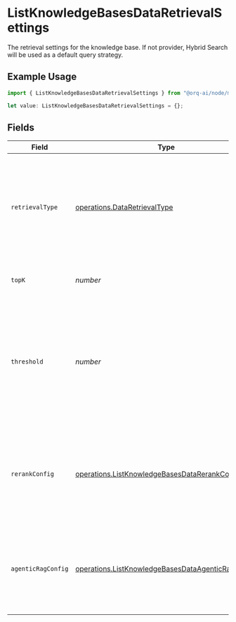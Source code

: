 # ListKnowledgeBasesDataRetrievalSettings

The retrieval settings for the knowledge base. If not provider, Hybrid Search will be used as a default query strategy.

## Example Usage

```typescript
import { ListKnowledgeBasesDataRetrievalSettings } from "@orq-ai/node/models/operations";

let value: ListKnowledgeBasesDataRetrievalSettings = {};
```

## Fields

| Field                                                                                                                                    | Type                                                                                                                                     | Required                                                                                                                                 | Description                                                                                                                              |
| ---------------------------------------------------------------------------------------------------------------------------------------- | ---------------------------------------------------------------------------------------------------------------------------------------- | ---------------------------------------------------------------------------------------------------------------------------------------- | ---------------------------------------------------------------------------------------------------------------------------------------- |
| `retrievalType`                                                                                                                          | [operations.DataRetrievalType](../../models/operations/dataretrievaltype.md)                                                             | :heavy_minus_sign:                                                                                                                       | The retrieval type to use for the knowledge base. If not provided, Hybrid Search will be used as a default query strategy.               |
| `topK`                                                                                                                                   | *number*                                                                                                                                 | :heavy_minus_sign:                                                                                                                       | The number of results to return from the search.                                                                                         |
| `threshold`                                                                                                                              | *number*                                                                                                                                 | :heavy_minus_sign:                                                                                                                       | The threshold value used to filter the search results, only documents with a relevance score greater than the threshold will be returned |
| `rerankConfig`                                                                                                                           | [operations.ListKnowledgeBasesDataRerankConfig](../../models/operations/listknowledgebasesdatarerankconfig.md)                           | :heavy_minus_sign:                                                                                                                       | The rerank configuration for the knowledge base. In case the model is provided it will be used to enhance the search precision.          |
| `agenticRagConfig`                                                                                                                       | [operations.ListKnowledgeBasesDataAgenticRagConfig](../../models/operations/listknowledgebasesdataagenticragconfig.md)                   | :heavy_minus_sign:                                                                                                                       | The Agentic RAG configuration for the knowledge base. If `null` is provided, Agentic RAG will be disabled.                               |